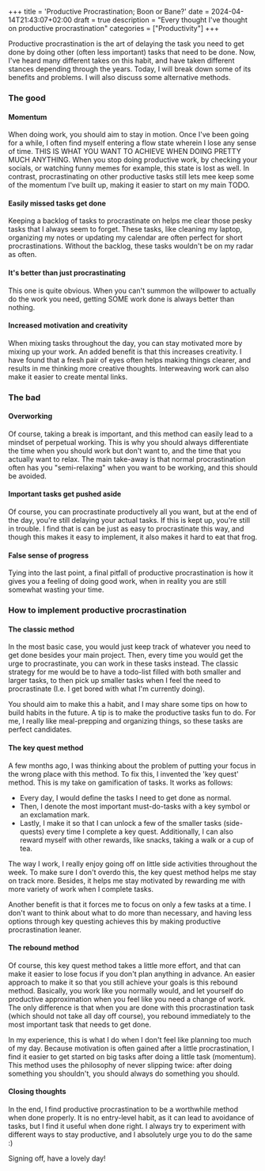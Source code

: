 +++
title = 'Productive Procrastination; Boon or Bane?'
date = 2024-04-14T21:43:07+02:00
draft = true
description = "Every thought I've thought on productive procrastination"
categories = ["Productivity"]
+++

Productive procrastination is the art of delaying the task you need to get done by doing other (often less important) tasks that need to be done. Now, I've heard many different takes on this habit, and have taken different stances depending through the years. Today, I will break down some of its benefits and problems. I will also discuss some alternative methods. 

### The good

#### Momentum
When doing work, you should aim to stay in motion. Once I've been going for a while, I often find myself entering a flow state wherein I lose any sense of time. THIS IS WHAT YOU WANT TO ACHIEVE WHEN DOING PRETTY MUCH ANYTHING. When you stop doing productive work, by checking your socials, or watching funny memes for example, this state is lost as well. In contrast, procrastinating on other productive tasks still lets mee keep some of the momentum I've built up, making it easier to start on my main TODO. 

#### Easily missed tasks get done
Keeping a backlog of tasks to procrastinate on helps me clear those pesky tasks that I always seem to forget. These tasks, like cleaning my laptop, organizing my notes or updating my calendar are often perfect for short procrastinations. Without the backlog, these tasks wouldn't be on my radar as often. 

#### It's better than just procrastinating
This one is quite obvious. When you can't summon the willpower to actually do the work you need, getting SOME work done is always better than nothing. 

#### Increased motivation and creativity
When mixing tasks throughout the day, you can stay motivated more by mixing up your work. An added benefit is that this increases creativity. I have found that a fresh pair of eyes often helps making things clearer, and results in me thinking more creative thoughts. Interweaving work can also make it easier to create mental links. 

### The bad

#### Overworking
Of course, taking a break is important, and this method can easily lead to a mindset of perpetual working. This is why you should always differentiate the time when you should work but don't want to, and the time that you actually want to relax. The main take-away is that normal procrastination often has you "semi-relaxing" when you want to be working, and this should be avoided. 

#### Important tasks get pushed aside
Of course, you can procrastinate productively all you want, but at the end of the day, you're still delaying your actual tasks. If this is kept up, you're still in trouble. I find that is can be just as easy to procrastinate this way, and though this makes it easy to implement, it also makes it hard to eat that frog. 

#### False sense of progress
Tying into the last point, a final pitfall of productive procrastination is how it gives you a feeling of doing good work, when in reality you are still somewhat wasting your time. 

### How to implement productive procrastination


#### The classic method
In the most basic case, you would just keep track of whatever you need to get done besides your main project. Then, every time you would get the urge to procrastinate, you can work in these tasks instead. The classic strategy for me would be to have a todo-list filled with both smaller and larger tasks, to then pick up smaller tasks when I feel the need to procrastinate (I.e. I get bored with what I'm currently doing). 

You should aim to make this a habit, and I may share some tips on how to build habits in the future. A tip is to make the productive tasks fun to do. For me, I really like meal-prepping and organizing things, so these tasks are perfect candidates. 


#### The key quest method
A few months ago, I was thinking about the problem of putting your focus in the wrong place with this method. To fix this, I invented the 'key quest' method. This is my take on gamification of tasks. It works as follows:

- Every day, I would define the tasks I need to get done as normal.
- Then, I denote the most important must-do-tasks with a key symbol or an exclamation mark.
- Lastly, I make it so that I can unlock a few of the smaller tasks (side-quests) every time I complete a key quest. Additionally, I can also reward myself with other rewards, like snacks, taking a walk or a cup of tea. 

The way I work, I really enjoy going off on little side activities throughout the week. To make sure I don't overdo this, the key quest method helps me stay on track more. Besides, it helps me stay motivated by rewarding me with more variety of work when I complete tasks. 

Another benefit is that it forces me to focus on only a few tasks at a time. I don't want to think about what to do more than necessary, and having less options through key questing achieves this by making productive procrastination leaner. 

#### The rebound method
Of course, this key quest method takes a little more effort, and that can make it easier to lose focus if you don't plan anything in advance. An easier approach to make it so that you still achieve your goals is this rebound method. Basically, you work like you normally would, and let yourself do productive approximation when you feel like you need a change of work. The only difference is that when you are done with this procrastination task (which should not take all day off course), you rebound immediately to the most important task that needs to get done. 

In my experience, this is what I do when I don't feel like planning too much of my day. Because motivation is often gained after a little procrastination, I find it easier to get started on big tasks after doing a little task (momentum). This method uses the philosophy of never slipping twice: after doing something you shouldn't, you should always do something you should. 


#### Closing thoughts
In the end, I find productive procrastination to be a worthwhile method when done properly. It is no entry-level habit, as it can lead to avoidance of tasks, but I find it useful when done right. I always try to experiment with different ways to stay productive, and I absolutely urge you to do the same :)

Signing off, have a lovely day!